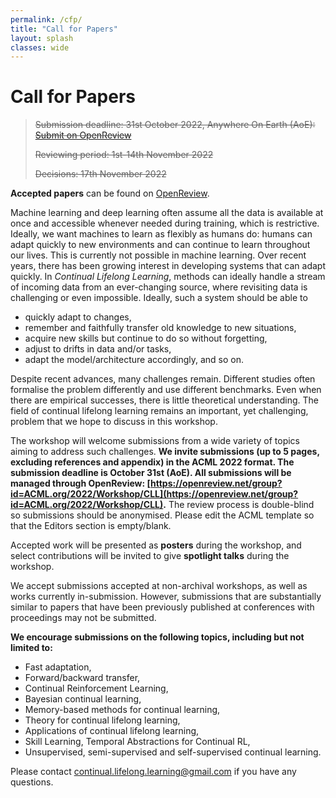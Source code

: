 ```yaml
---
permalink: /cfp/
title: "Call for Papers"
layout: splash
classes: wide 
---
```


# Call for Papers

> ~~Submission deadline: 31st October 2022, Anywhere On Earth (AoE): [Submit on OpenReview](https://openreview.net/group?id=ACML.org/2022/Workshop/CLL)~~
> 
> ~~Reviewing period: 1st-14th November 2022~~
> 
> ~~Decisions: 17th November 2022~~

**Accepted papers** can be found on [OpenReview](https://openreview.net/group?id=ACML.org/2022/Workshop/CLL#accept).

Machine learning and deep learning often assume all the data is available at once and accessible whenever needed during training, which is restrictive.  Ideally, we want machines to learn as flexibly as humans do: humans can adapt quickly to new environments and can continue to learn throughout our lives. This is currently not possible in machine learning.
Over recent years, there has been growing interest in developing systems that can adapt quickly. In *Continual Lifelong Learning*, methods can ideally handle a stream of incoming data from an ever-changing source, where revisiting data is challenging or even impossible. Ideally, such a system should be able to 

* quickly adapt to changes, 
* remember and faithfully transfer old knowledge to new situations,
* acquire new skills but continue to do so without forgetting, 
* adjust to drifts in data and/or tasks,
* adapt the model/architecture accordingly, and so on.

Despite recent advances, many challenges remain. Different studies often formalise the problem differently and use different benchmarks. Even when there are empirical successes, there is little theoretical understanding. The field of continual lifelong learning remains an important, yet challenging, problem that we hope to discuss in this workshop.

The workshop will welcome submissions from a wide variety of topics aiming to address such challenges. **We invite submissions (up to 5 pages, excluding references and appendix) in the ACML 2022 format. The submission deadline is October 31st (AoE). All submissions will be managed through OpenReview: [https://openreview.net/group?id=ACML.org/2022/Workshop/CLL](https://openreview.net/group?id=ACML.org/2022/Workshop/CLL).** The review process is double-blind so submissions should be anonymised. Please edit the ACML template so that the Editors section is empty/blank. 

Accepted work will be presented as **posters** during the workshop, and select contributions will be invited to give **spotlight talks** during the workshop.

We accept submissions accepted at non-archival workshops, as well as works currently in-submission. However, submissions that are substantially similar to papers that have been previously published at conferences with proceedings may not be submitted.

**We encourage submissions on the following topics, including but not limited to:**

* Fast adaptation,
* Forward/backward transfer,
* Continual Reinforcement Learning,
* Bayesian continual learning,
* Memory-based methods for continual learning,
* Theory for continual lifelong learning,
* Applications of continual lifelong learning,
* Skill Learning, Temporal Abstractions for Continual RL, 
* Unsupervised, semi-supervised and self-supervised continual learning.

Please contact [continual.lifelong.learning@gmail.com](mailto:continual.lifelong.learning@gmail.com) if you have any questions.
